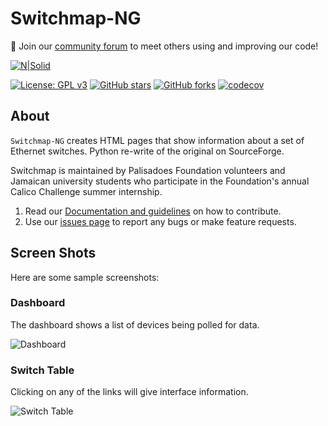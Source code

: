 # Switchmap-NG

💬 Join our [community forum](https://community.talawa.io/) to meet others using and improving our code!

[![N|Solid](docs/static/img/markdown/misc/logo.png)](https://github.com/PalisadoesFoundation/switchmap-ng)


[![License: GPL v3](https://img.shields.io/badge/License-GPLv3-blue.svg)](https://www.gnu.org/licenses/gpl-3.0)
[![GitHub stars](https://img.shields.io/github/stars/PalisadoesFoundation/switchmap-ng.svg?style=social&label=Star&maxAge=2592000)](https://github.com/PalisadoesFoundation/switchmap-ng)
[![GitHub forks](https://img.shields.io/github/forks/PalisadoesFoundation/switchmap-ng.svg?style=social&label=Fork&maxAge=2592000)](https://github.com/PalisadoesFoundation/switchmap-ng)
[![codecov](https://codecov.io/gh/PalisadoesFoundation/switchmap-ng/branch/develop/graph/badge.svg?token=POFHAO3CMA)](https://codecov.io/gh/PalisadoesFoundation/switchmap-ng)

## About

``Switchmap-NG`` creates HTML pages that show information about a set of Ethernet switches. Python re-write of the original on SourceForge.

Switchmap is maintained by Palisadoes Foundation volunteers and Jamaican university students who participate in the Foundation's annual Calico Challenge summer internship.

1. Read our [Documentation and guidelines](http://switchmap-ng.readthedocs.io/en/latest/) on how to contribute.
1. Use our [issues page](https://github.com/PalisadoesFoundation/switchmap-ng/issues) to report any bugs or make feature requests.

## Screen Shots

Here are some sample screenshots:

### Dashboard

The dashboard shows a list of devices being polled for data.

![Dashboard](docs/static/img/markdown/misc/switchmap-ng-dashboard.jpg)

### Switch Table

Clicking on any of the links will give interface information.

![Switch Table](docs/static/img/markdown/misc/switchmap-ng-table.jpg)

